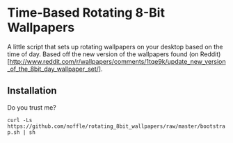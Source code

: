 Time-Based Rotating 8-Bit Wallpapers
====================================

A little script that sets up rotating wallpapers on your desktop based on the
time of day. Based off the new version of the wallpapers found (on Reddit)[http://www.reddit.com/r/wallpapers/comments/1tqe9k/update_new_version_of_the_8bit_day_wallpaper_set/].

Installation
-------------
Do you trust me?

`curl -Ls https://github.com/noffle/rotating_8bit_wallpapers/raw/master/bootstrap.sh | sh`
